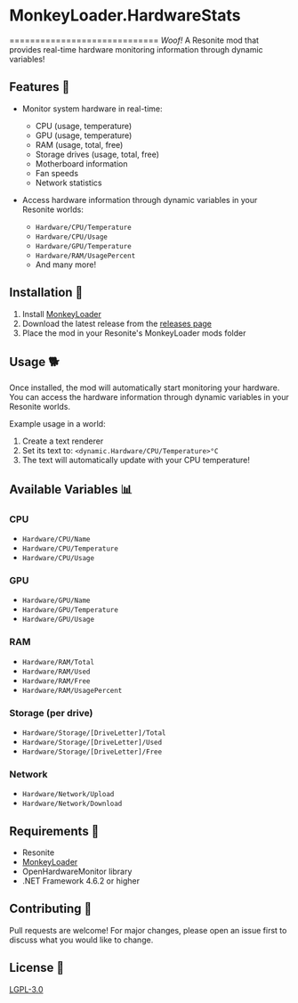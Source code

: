 # MonkeyLoader.HardwareStats
=============================
*Woof!* A Resonite mod that provides real-time hardware monitoring information through dynamic variables!

## Features 🐾

- Monitor system hardware in real-time:
  - CPU (usage, temperature)
  - GPU (usage, temperature)
  - RAM (usage, total, free)
  - Storage drives (usage, total, free)
  - Motherboard information
  - Fan speeds
  - Network statistics

- Access hardware information through dynamic variables in your Resonite worlds:
  - `Hardware/CPU/Temperature`
  - `Hardware/CPU/Usage`
  - `Hardware/GPU/Temperature`
  - `Hardware/RAM/UsagePercent`
  - And many more!

## Installation 🦴

1. Install [MonkeyLoader](https://github.com/MonkeyModdingTroop/MonkeyLoader)
2. Download the latest release from the [releases page](https://github.com/YourUsername/MonkeyLoader.HardwareStats/releases)
3. Place the mod in your Resonite's MonkeyLoader mods folder

## Usage 🐕

Once installed, the mod will automatically start monitoring your hardware. You can access the hardware information through dynamic variables in your Resonite worlds.

Example usage in a world:
1. Create a text renderer
2. Set its text to: `<dynamic.Hardware/CPU/Temperature>°C`
3. The text will automatically update with your CPU temperature!

## Available Variables 📊

### CPU
- `Hardware/CPU/Name`
- `Hardware/CPU/Temperature`
- `Hardware/CPU/Usage`

### GPU
- `Hardware/GPU/Name`
- `Hardware/GPU/Temperature`
- `Hardware/GPU/Usage`

### RAM
- `Hardware/RAM/Total`
- `Hardware/RAM/Used`
- `Hardware/RAM/Free`
- `Hardware/RAM/UsagePercent`

### Storage (per drive)
- `Hardware/Storage/[DriveLetter]/Total`
- `Hardware/Storage/[DriveLetter]/Used`
- `Hardware/Storage/[DriveLetter]/Free`

### Network
- `Hardware/Network/Upload`
- `Hardware/Network/Download`

## Requirements 🔧

- Resonite
- [MonkeyLoader](https://github.com/MonkeyModdingTroop/MonkeyLoader)
- OpenHardwareMonitor library
- .NET Framework 4.6.2 or higher

## Contributing 🐾

Pull requests are welcome! For major changes, please open an issue first to discuss what you would like to change.

## License 📜

[LGPL-3.0](LICENSE.txt)
